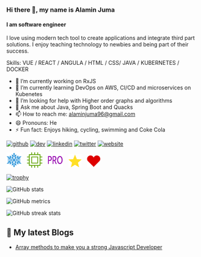 ### Hi there 👋, my name is Alamin Juma
#### I am software engineer
<!-- ![I am software engineer](https://arturssmirnovs.github.io/github-profile-readme-generator/images/banner.png) -->

I love using modern tech tool to create applications and integrate third part solutions. I enjoy teaching technology to newbies and being part of their success. 

Skills: VUE / REACT / ANGULA / HTML / CSS/ JAVA / KUBERNETES / DOCKER

- 🔭 I’m currently working on RxJS 
- 🌱 I’m currently learning DevOps on AWS, CI/CD and microservices on Kubenetes 
- 🤔 I’m looking for help with Higher order graphs and algorithms  
- 💬 Ask me about Java, Spring Boot and Quacks 
- 📫 How to reach me: alaminjuma96@gmail.com 
- 😄 Pronouns: He 
- ⚡ Fun fact: Enjoys hiking, cycling, swimming and Coke Cola 


[<img src='https://cdn.jsdelivr.net/npm/simple-icons@3.0.1/icons/github.svg' alt='github' height='40'>](https://github.com/alamin-juma)  [<img src='https://cdn.jsdelivr.net/npm/simple-icons@3.0.1/icons/hashnode.svg' alt='dev' height='40'>](https://magotialamin.hashnode.dev/)  [<img src='https://cdn.jsdelivr.net/npm/simple-icons@3.0.1/icons/linkedin.svg' alt='linkedin' height='40'>](https://www.linkedin.com/in/alamin-juma-401911151//)  [<img src='https://cdn.jsdelivr.net/npm/simple-icons@3.0.1/icons/twitter.svg' alt='twitter' height='40'>](https://twitter.com/@254Alamin)  [<img src='https://cdn.jsdelivr.net/npm/simple-icons@3.0.1/icons/icloud.svg' alt='website' height='40'>](https://sites.google.com/view/alaminportfolio/projects?authuser=0)  

<a href='https://archiveprogram.github.com/'><img src='https://raw.githubusercontent.com/acervenky/animated-github-badges/master/assets/acbadge.gif' width='40' height='40'></a> <a href='https://docs.github.com/en/developers'><img src='https://raw.githubusercontent.com/acervenky/animated-github-badges/master/assets/devbadge.gif' width='40' height='40'></a> <a href='https://github.com/pricing'><img src='https://raw.githubusercontent.com/acervenky/animated-github-badges/master/assets/pro.gif' width='40' height='40'></a> <a href='https://stars.github.com/'><img src='https://raw.githubusercontent.com/acervenky/animated-github-badges/master/assets/starbadge.gif' width='35' height='35'></a> <a href='https://docs.github.com/en/github/supporting-the-open-source-community-with-github-sponsors'><img src='https://raw.githubusercontent.com/acervenky/animated-github-badges/master/assets/sponsorbadge.gif' width='35' height='35'></a> 

[![trophy](https://github-profile-trophy.vercel.app/?username=alamin-juma)](https://github.com/ryo-ma/github-profile-trophy)

<!-- [![Top Langs](https://github-readme-stats.vercel.app/api/top-langs/?username=alamin-juma)](https://github.com/anuraghazra/github-readme-stats)
 -->
![GitHub stats](https://github-readme-stats.vercel.app/api?username=alamin-juma&show_icons=true&count_private=true)  

<!-- ![GitHub Activity Graph](https://activity-graph.herokuapp.com/graph?username=alamin-juma)  
 -->
![GitHub metrics](https://metrics.lecoq.io/alamin-juma)  

![GitHub streak stats](https://github-readme-streak-stats.herokuapp.com/?user=alamin-juma)  

<!-- ![Profile views](https://gpvc.arturio.dev/alamin-juma)  
 -->
## 📗 My latest Blogs
- [Array methods to make you a strong Javascript Developer](https://dev.to/alaminjuma/javascript-array-methods-to-master-1kgl)
